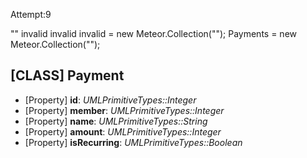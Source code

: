 Attempt:9


""
invalid
invalid
invalid = new Meteor.Collection("");
Payments = new Meteor.Collection("");
## [CLASS] Payment
* [Property] __id__: *UMLPrimitiveTypes::Integer*
* [Property] __member__: *UMLPrimitiveTypes::Integer*
* [Property] __name__: *UMLPrimitiveTypes::String*
* [Property] __amount__: *UMLPrimitiveTypes::Integer*
* [Property] __isRecurring__: *UMLPrimitiveTypes::Boolean*

